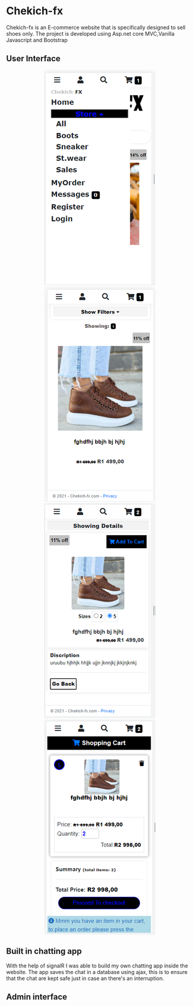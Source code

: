 # Chekich-fx
Chekich-fx is an E-commerce website that is specifically designed to sell shoes only.
The project is developed using Asp.net core MVC,Vanilla Javascript and Bootstrap
<h2>User Interface</h2>
<p align="center">
  <img src="https://github.com/Siyabongahenry/SiyaWeb/blob/main/src/Images/Project/Store/store-1.png"/>
  <img src="https://github.com/Siyabongahenry/SiyaWeb/blob/main/src/Images/Project/Store/store-2.png"/>
  <img src="https://github.com/Siyabongahenry/SiyaWeb/blob/main/src/Images/Project/Store/store-3.png"/>
  <img src="https://github.com/Siyabongahenry/SiyaWeb/blob/main/src/Images/Project/Store/store-4.png"/>
</p>
<h2>Built in chatting app</h2>
<p aligh="center">
  With the help of signalR I was able to build my own chatting app inside the website. The app saves the chat in a database using ajax, this is to
  ensure that the chat are kept safe just in case an there's an interruption.
</p>
<p align="center>
  <img src="https://github.com/Siyabongahenry/SiyaWeb/blob/main/src/Images/Project/Chat/chat-1.png"/>
</p>
<h2>Admin interface</h2>
                                                                                                   


